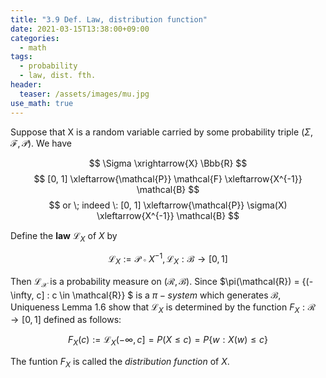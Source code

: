```yaml
---
title: "3.9 Def. Law, distribution function"
date: 2021-03-15T13:38:00+09:00
categories:
  - math
tags:
  - probability 
  - law, dist. fth.
header:
  teaser: /assets/images/mu.jpg
use_math: true
---
```


Suppose that X is a random variable carried by some probability triple $(\Sigma, \mathcal{F}, \mathcal{P})$. We have

$$ 
\Sigma \xrightarrow{X} \Bbb{R}
$$
$$
[0, 1] \xleftarrow{\mathcal{P}} \mathcal{F} \xleftarrow{X^{-1}} \mathcal{B}
$$
$$
or \; indeed \: [0, 1] \xleftarrow{\mathcal{P}} \sigma(X) \xleftarrow{X^{-1}} \mathcal{B}
$$

Define the **law** $\mathcal{L}_{X}$ of $X$ by

$$
\mathcal{L}_{X} := \mathcal{P} \circ X^{-1}, \mathcal{L}_{X} : \mathcal{B} \rightarrow [0, 1]
$$

Then $\mathcal{L_{X}}$ is a probability measure on $(\mathcal{R}, \mathcal{B})$. Since $\pi(\mathcal{R}) = \{(-\infty, c] : c \in \mathcal{R}\} $ is a $\pi-system$ which generates $\mathcal{B}$, Uniqueness Lemma 1.6 show that $\mathcal{L}_{X}$ is determined by the function $F_{X} : \mathcal{R} \rightarrow [0, 1]$ defined as follows:

$$
F_{X}(c) := \mathcal{L}_{X}(-\infty, c] = P(X \leq c) = P\{w : X(w) \leq c\} 
$$

The funtion $F_{X}$ is called the *distribution function* of $X$.